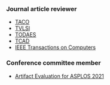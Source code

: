 ### Journal article reviewer
* <a href="https://dl.acm.org/journal/taco">TACO</a>
* <a href="http://tvlsi.egr.duke.edu/">TVLSI</a>
* <a href="https://dl.acm.org/journal/todaes">TODAES</a>
* <a href="https://ieee-ceda.org/publication/ieee-transactions-computer-aided-design-integrated-circuits-systems-tcad">TCAD</a>
* <a href="https://www.computer.org/csdl/journal/tc">IEEE Transactions on Computers</a>


### Conference committee member
* <a href="https://ctuning.org/ae/asplos2021.html">Artifact Evaluation for ASPLOS 2021</a>
